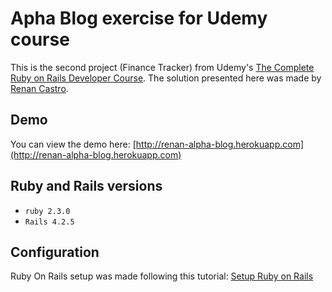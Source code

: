 # Apha Blog exercise for Udemy course

This is the second project (Finance Tracker) from Udemy's [The Complete Ruby on Rails Developer Course](https://www.udemy.com/the-complete-ruby-on-rails-developer-course). The solution presented here was made by [Renan Castro](http://renancastro.com).

## Demo

You can view the demo here: [http://renan-alpha-blog.herokuapp.com](http://renan-alpha-blog.herokuapp.com)

## Ruby and Rails versions

* `ruby 2.3.0`
* `Rails 4.2.5`

## Configuration

Ruby On Rails setup was made following this tutorial: [Setup Ruby on Rails](https://gorails.com/setup/osx/10.11-el-capitan)


